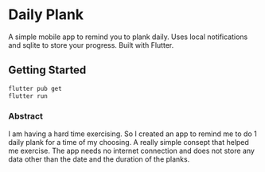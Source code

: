# Daily Plank

A simple mobile app to remind you to plank daily. Uses local notifications and sqlite to store your progress. Built with Flutter.


## Getting Started

```bash
flutter pub get
flutter run
```


### Abstract

I am having a hard time exercising. So I created an app to remind me to do 1 daily plank for a time of my choosing. A really simple consept that helped me exercise. The app needs no internet connection and does not store any data other than the date and the duration of the planks.
